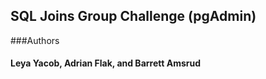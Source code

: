## SQL Joins Group Challenge (pgAdmin)

###Authors

#### Leya Yacob, Adrian Flak, and Barrett Amsrud
